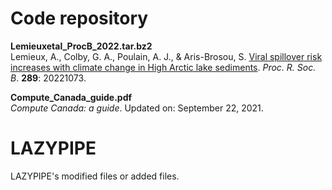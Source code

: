 Code repository
===============
**Lemieuxetal_ProcB_2022.tar.bz2**<br/>
Lemieux, A., Colby, G. A., Poulain, A. J., & Aris-Brosou, S. [Viral spillover risk increases with climate change in High Arctic lake sediments](https://royalsocietypublishing.org/doi/10.1098/rspb.2022.1073). *Proc. R. Soc. B*. **289**: 20221073.

**Compute_Canada_guide.pdf**<br/>
*Compute Canada: a guide*. Updated on: September 22, 2021.

LAZYPIPE
===============

LAZYPIPE's modified files or added files.

